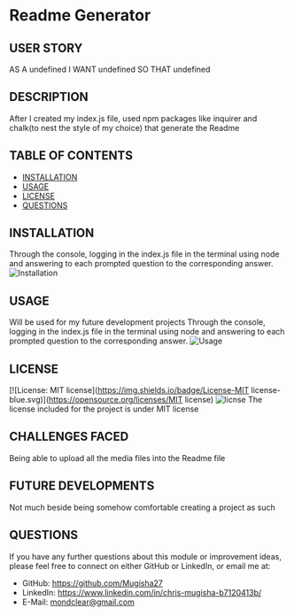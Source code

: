 # Readme Generator
## USER STORY
AS A undefined
I WANT undefined
SO THAT undefined

## DESCRIPTION
After I created my index.js file, used npm packages like inquirer and chalk(to nest the style of my choice) that generate the Readme

## TABLE OF CONTENTS
- [INSTALLATION](#installation)
- [USAGE](#usage)
- [LICENSE](#license)
- [QUESTIONS](#questions)

## INSTALLATION
Through the console, logging in the index.js file in the terminal using node and answering to each prompted question to the corresponding answer.
![Installation](img//Users/chrismugisha/Desktop/ReadmeGen/img/title.png)
    
## USAGE
Will be used for my future development projects
Through the console, logging in the index.js file in the terminal using node and answering to each prompted question to the corresponding answer.
![Usage](img//Users/chrismugisha/Desktop/ReadmeGen/img/license.png)
    
## LICENSE
[![License: MIT license](https://img.shields.io/badge/License-MIT license-blue.svg)](https://opensource.org/licenses/MIT license)
![licnse](img//Users/chrismugisha/Desktop/ReadmeGen/img/license.png)
The license included for the project is under MIT license

## CHALLENGES FACED
Being able to upload all the media files into the Readme file

## FUTURE DEVELOPMENTS
Not much beside being somehow comfortable creating a project as such

## QUESTIONS
If you have any further questions about this module or improvement ideas, please feel free to connect on either GitHub or LinkedIn, or email me at:
* GitHub: https://github.com/Mugisha27
* LinkedIn: https://www.linkedin.com/in/chris-mugisha-b7120413b/
* E-Mail: mondclear@gmail.com